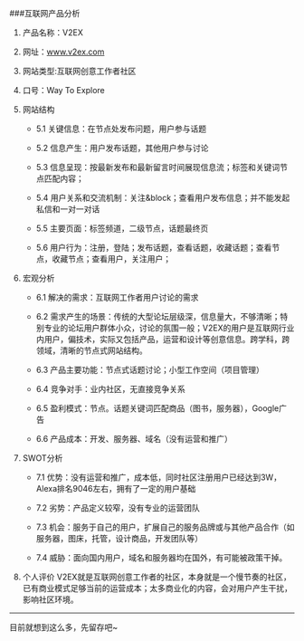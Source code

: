 ###互联网产品分析

1. 产品名称：V2EX

2. 网址：www.v2ex.com

3. 网站类型:互联网创意工作者社区

4. 口号：Way To Explore

5. 网站结构  
  
	* 5.1 关键信息：在节点处发布问题，用户参与话题
	
	* 5.2 信息产生：用户发布话题，其他用户参与讨论
	
	* 5.3 信息呈现：按最新发布和最新留言时间展现信息流；标签和关键词节点匹配内容； 
	
	* 5.4 用户关系和交流机制：关注&block；查看用户发布信息；并不能发起私信和一对一对话
	
	* 5.5 主要页面：标签频道，二级节点，话题最终页
	
	* 5.6 用户行为：注册，登陆；发布话题，查看话题，收藏话题；查看节点，收藏节点；查看用户，关注用户；
	
6. 宏观分析
	* 6.1 解决的需求：互联网工作者用户讨论的需求
	
	* 6.2 需求产生的场景：传统的大型论坛层级深，信息量大，不够清晰；特别专业的论坛用户群体小众，讨论的氛围一般；V2EX的用户是互联网行业内用户，偏技术，实际又包括产品，运营和设计等创意信息。跨学科，跨领域，清晰的节点式网站结构。
	
	* 6.3 产品主要功能：节点式话题讨论；小型工作空间（项目管理）
	
	* 6.4 竞争对手：业内社区，无直接竞争关系
	
	* 6.5 盈利模式：节点。话题关键词匹配商品（图书，服务器），Google广告
	
	* 6.6 产品成本：开发、服务器、域名（没有运营和推广） 
7. SWOT分析

	* 7.1 优势：没有运营和推广，成本低，同时社区注册用户已经达到3W，Alexa排名9046左右，拥有了一定的用户基础

	* 7.2 劣势：产品定义较窄，没有专业的运营团队

	* 7.3 机会：服务于自己的用户，扩展自己的服务品牌或与其他产品合作（如服务器，图床，托管，设计商品，开发团队等）

	* 7.4 威胁：面向国内用户，域名和服务器均在国外，有可能被政策干掉。 
	
8. 个人评价
	V2EX就是互联网创意工作者的社区，本身就是一个慢节奏的社区，已有商业模式足够当前的运营成本；太多商业化的内容，会对用户产生干扰，影响社区环境。
	
***

目前就想到这么多，先留存吧~
